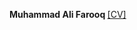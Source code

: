 <strong>Muhammad Ali Farooq </strong></strong> [[CV]](https://drive.google.com/file/d/14He8hsmdTRzMgp9L-KlHh6DehKhw7cEc/view?usp=sharing)
